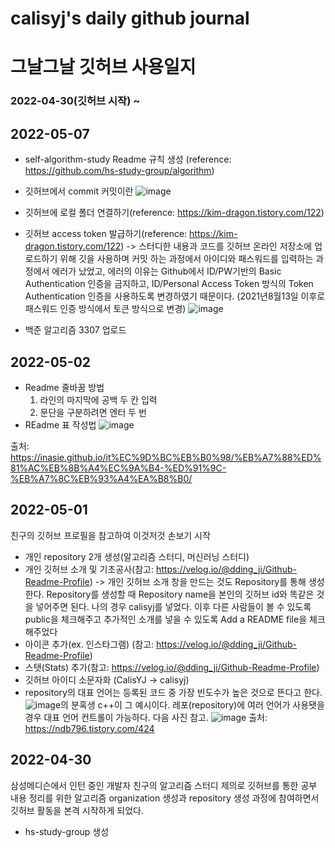 # calisyj's daily github journal
# 그날그날 깃허브 사용일지

### 2022-04-30(깃허브 시작) ~ 

## 2022-05-07
- self-algorithm-study Readme 규칙 생성 (reference: https://github.com/hs-study-group/algorithm)
- 깃허브에서 commit 커밋이란
 ![image](https://user-images.githubusercontent.com/77192299/167232750-b6f5f52c-0d47-4d35-bf6e-10ed58dc0583.png)

- 깃허브에 로컬 폴더 연결하기(reference: https://kim-dragon.tistory.com/122)
- 깃허브 access token 발급하기(reference: https://kim-dragon.tistory.com/122)
-> 스터디한 내용과 코드를 깃허브 온라인 저장소에 업로드하기 위해 깃을 사용하며 커밋 하는 과정에서 아이디와 패스워드를 입력하는 과정에서 에러가 났었고, 에러의 이유는 Github에서 ID/PW기반의 Basic Authentication 인증을 금지하고, ID/Personal Access Token 방식의 Token Authentication 인증을 사용하도록 변경하였기 때문이다. (2021년8월13일 이후로 패스워드 인증 방식에서 토큰 방식으로 변경)
![image](https://user-images.githubusercontent.com/77192299/167232717-3c9defde-0cdf-436a-8c84-cc598c47d2b5.png)
- 백준 알고리즘 3307 업로드


## 2022-05-02
- Readme 줄바꿈 방법
  1) 라인의 마지막에 공백 두 칸 입력
  2) 문단을 구분하려면 엔터 두 번
- REadme 표 작성법
![image](https://user-images.githubusercontent.com/77192299/166233392-3a6b87ba-229c-4704-82e5-7e4b0a79fda1.png)

출처: https://inasie.github.io/it%EC%9D%BC%EB%B0%98/%EB%A7%88%ED%81%AC%EB%8B%A4%EC%9A%B4-%ED%91%9C-%EB%A7%8C%EB%93%A4%EA%B8%B0/

## 2022-05-01
친구의 깃허브 프로필을 참고하여 이것저것 손보기 시작
- 개인 repository 2개 생성(알고리즘 스터디, 머신러닝 스터디)
- 개인 깃허브 소개 및 기초공사(참고: https://velog.io/@dding_ji/Github-Readme-Profile)
-> 개인 깃허브 소개 창을 만드는 것도 Repository를 통해 생성한다.  Repository를 생성할 때 Repository name을 본인의 깃허브 id와 똑같은 것을 넣어주면 된다. 나의 경우 calisyj를 넣었다. 이후 다른 사람들이 볼 수 있도록 public을 체크해주고 추가적인 소개를 넣을 수 있도록 Add a README file을 체크해주었다
- 아이콘 추가(ex. 인스타그램) (참고: https://velog.io/@dding_ji/Github-Readme-Profile)
- 스탯(Stats) 추가(참고: https://velog.io/@dding_ji/Github-Readme-Profile)
- 깃허브 아이디 소문자화 (CalisYJ -> calisyj)
- repository의 대표 언어는 등록된 코드 중 가장 빈도수가 높은 것으로 뜬다고 한다.
![image](https://user-images.githubusercontent.com/77192299/166131915-65949917-10eb-4cd3-8c4d-4878120e2811.png)의 분혹생 c++이 그 예시이다. 레포(repository)에 여러 언어가 사용됏을 경우 대표 언어 컨트롤이 가능하다. 다음 사진 참고. ![image](https://user-images.githubusercontent.com/77192299/166131939-7adc6017-6a03-44ae-8b1f-2944310cf264.png)
출처: https://ndb796.tistory.com/424

## 2022-04-30
삼성메디슨에서 인턴 중인 개발자 친구의 알고리즘 스터디 제의로
깃허브를 통한 공부 내용 정리를 위한 알고리즘 organization 생성과 repository 생성 과정에 참여하면서
깃허브 활동을 본격 시작하게 되었다.
- hs-study-group 생성

